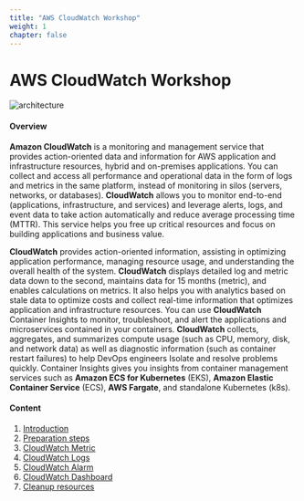 ```yaml
---
title: "AWS CloudWatch Workshop"
weight: 1
chapter: false
---
```


# AWS CloudWatch Workshop

![architecture](/images/architecture.png)

#### Overview

**Amazon CloudWatch** is a monitoring and management service that provides action-oriented data and information for AWS application and infrastructure resources, hybrid and on-premises applications. You can collect and access all performance and operational data in the form of logs and metrics in the same platform, instead of monitoring in silos (servers, networks, or databases). **CloudWatch** allows you to monitor end-to-end (applications, infrastructure, and services) and leverage alerts, logs, and event data to take action automatically and reduce average processing time (MTTR). This service helps you free up critical resources and focus on building applications and business value.

**CloudWatch** provides action-oriented information, assisting in optimizing application performance, managing resource usage, and understanding the overall health of the system. **CloudWatch** displays detailed log and metric data down to the second, maintains data for 15 months (metric), and enables calculations on metrics. It also helps you with analytics based on stale data to optimize costs and collect real-time information that optimizes application and infrastructure resources. You can use **CloudWatch** Container Insights to monitor, troubleshoot, and alert the applications and microservices contained in your containers. **CloudWatch** collects, aggregates, and summarizes compute usage (such as CPU, memory, disk, and network data) as well as diagnostic information (such as container restart failures) to help DevOps engineers Isolate and resolve problems quickly. Container Insights gives you insights from container management services such as **Amazon ECS for Kubernetes** (EKS), **Amazon Elastic Container Service** (ECS), **AWS Fargate**, and standalone Kubernetes (k8s).

#### Content

1. [Introduction](1-introduction)
2. [Preparation steps](2-preparatory-steps)
3. [CloudWatch Metric](3-cloud-watch-metric)
4. [CloudWatch Logs](4-cloud-watch-logs)
5. [CloudWatch Alarm](5-cloud-watch-alarm)
6. [CloudWatch Dashboard](6-cloud-watch-dashboard)
7. [Cleanup resources](7-clean-up-resources)
